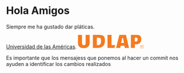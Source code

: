 # Hola Amigos

Siempre me ha gustado dar pláticas.

[Universidad de las Américas](https://www.udlap.mx/web/).
![UDLA](logo-udlap-250.png)

Es importante que los mensajess que ponemos al hacer un commit nos ayuden a identificar los cambios realizados
